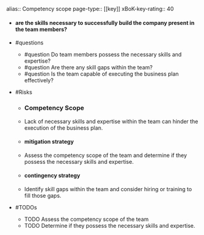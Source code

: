 alias:: Competency scope
page-type:: [[key]]
xBoK-key-rating:: 40
- #### are the skills necessary to successfully build the company present in the team members?
- #questions
  - #question Do team members possess the necessary skills and expertise?
  - #question Are there any skill gaps within the team?
  - #question Is the team capable of executing the business plan effectively?
- #Risks

  - ### Competency Scope
  - Lack of necessary skills and expertise within the team can hinder the execution of the business plan.
  - #### mitigation strategy
  - Assess the competency scope of the team and determine if they possess the necessary skills and expertise.
  - #### contingency strategy
  - Identify skill gaps within the team and consider hiring or training to fill those gaps.
- #TODOs
  - TODO Assess the competency scope of the team
  - TODO  Determine if they possess the necessary skills and expertise.


